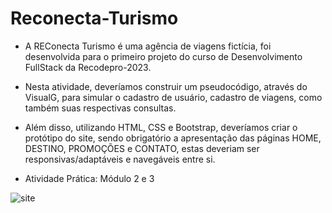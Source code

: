 # Reconecta-Turismo
- A REConecta Turismo é uma agência de viagens fictícia, foi desenvolvida para o primeiro projeto do curso de Desenvolvimento FullStack da Recodepro-2023.
- Nesta atividade, deveríamos construir um pseudocódigo, através do VisualG, para simular o cadastro de usuário, cadastro de viagens, como também suas respectivas consultas.
- Além disso, utilizando HTML, CSS e Bootstrap, deveríamos criar o protótipo do site, sendo obrigatório a apresentação das páginas HOME, DESTINO, PROMOÇÕES e CONTATO, estas deveriam ser responsivas/adaptáveis e navegáveis entre si.

- Atividade Prática: Módulo 2 e 3

![site](https://github.com/airaarima/Reconecta-Turismo/assets/102906471/21c3036f-b47a-4322-80d2-a57df994b1f7)
